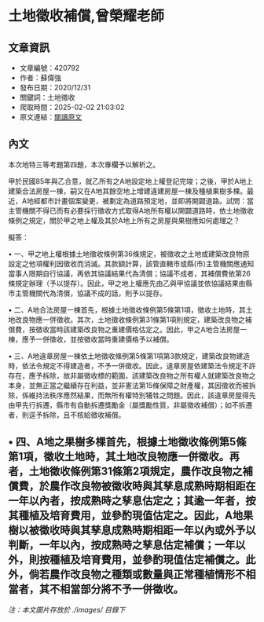 # 土地徵收補償,曾榮耀老師

## 文章資訊
- 文章編號：420792
- 作者：蘇偉強
- 發布日期：2020/12/31
- 關鍵詞：土地徵收
- 爬取時間：2025-02-02 21:03:02
- 原文連結：[閱讀原文](https://real-estate.get.com.tw/Columns/detail.aspx?no=420792)

## 內文
本次地特三等考題第四題，本次專欄予以解析之。

甲於民國85年與乙合意，就乙所有之A地設定地上權登記完竣；之後，甲於A地上建築合法房屋一棟，嗣又在A地其餘空地上增建違建房屋一棟及種植果樹多棵。最近，A地經都市計畫個案變更，被劃定為道路預定地，並即將開闢道路。試問：當主管機關不得已而有必要採行徵收方式取得A地所有權以開闢道路時，依土地徵收條例之規定，關於甲之地上權及其於A地上所有之房屋與果樹應如何處理之？

擬答：

• 一、甲之地上權根據土地徵收條例第36條規定，被徵收之土地或建築改良物原設定之他項權利因徵收而消滅。其款額計算，該管直轄市或縣(市)主管機關應通知當事人限期自行協議，再依其協議結果代為清償；協議不成者，其補償費依第26條規定辦理（予以提存）。因此，甲之地上權應先由乙與甲協議並依協議結果由縣市主管機關代為清償，協議不成的話，則予以提存。

• 二、A地合法房屋一棟首先，根據土地徵收條例第5條第1項，徵收土地時，其土地改良物應一併徵收。其次，土地徵收條例第31條第1項則規定，建築改良物之補償費，按徵收當時該建築改良物之重建價格估定之。因此，甲之A地合法房屋一棟，應予一併徵收，並按徵收當時重建價格予以補償。

• 三、A地違章房屋一棟依土地徵收條例第5條第1項第3款規定，建築改良物建造時，依法令規定不得建造者，不予一併徵收。因此，違章房屋依建築法令規定不許存在，應予拆除，故非屬徵收標的範圍，該建築改良物之所有權人就建築改良物之本身，並無正當之繼續存在利益，並非憲法第15條保障之財產權，其因徵收而被拆除，係維持法秩序應然結果，而無所有權特別犧牲之問題。因此，該違章房屋得先由甲先行拆遷，縣市有自動拆遷獎勵金（屬獎勵性質，非屬徵收補償）；如不拆遷者，則逕予拆除，且不核給徵收補償。

• 四、A地之果樹多棵首先，根據土地徵收條例第5條第1項，徵收土地時，其土地改良物應一併徵收。再者，土地徵收條例第31條第2項規定，農作改良物之補償費，於農作改良物被徵收時與其孳息成熟時期相距在一年以內者，按成熟時之孳息估定之；其逾一年者，按其種植及培育費用，並參酌現值估定之。因此，A地果樹以被徵收時與其孳息成熟時期相距一年以內或外予以判斷，一年以內，按成熟時之孳息估定補償；一年以外，則按種植及培育費用，並參酌現值估定補償之。此外，倘若農作改良物之種類或數量與正常種植情形不相當者，其不相當部分將不予一併徵收。
---
*注：本文圖片存放於 ./images/ 目錄下*
